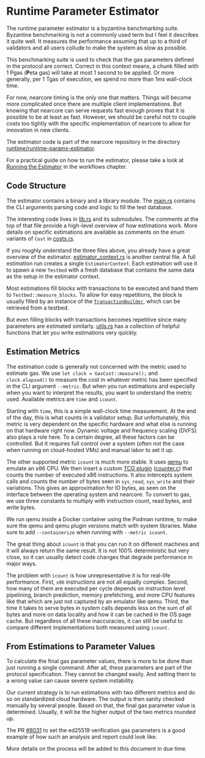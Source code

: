 # Runtime Parameter Estimator

The runtime parameter estimator is a byzantine benchmarking suite. Byzantine
benchmarking is not a commonly used term but I feel it describes it quite
well. It measures the performance assuming that up to a third of validators and
all users collude to make the system as slow as possible.

This benchmarking suite is used to check that the gas parameters defined in the
protocol are correct. Correct in this context means, a chunk filled with 1 Pgas
(**P**eta gas) will take at most 1 second to be applied. Or more generally,
per 1 Tgas of execution, we spend no more than 1ms wall-clock time.

For now, nearcore timing is the only one that matters. Things will become more
complicated once there are multiple client implementations. But knowing that
nearcore can serve requests fast enough proves that it is possible to be at
least as fast. However, we should be careful not to couple costs too tightly
with the specific implementation of nearcore to allow for innovation in new
clients.

The estimator code is part of the nearcore repository in the directory
[runtime/runtime-params-estimator](https://github.com/near/nearcore/tree/master/runtime/runtime-params-estimator).

For a practical guide on how to run the estimator, please take a look at
[Running the Estimator](../../practices/workflows/gas_estimations.md) in the
workflows chapter.

## Code Structure

The estimator contains a binary and a library module. The
[main.rs](https://github.com/near/nearcore/blob/e40863c9ba61a0de140c869583b2113358605771/runtime/runtime-params-estimator/src/main.rs)
contains the CLI arguments parsing code and logic to fill the test database.

The interesting code lives in
[lib.rs](https://github.com/near/nearcore/blob/e40863c9ba61a0de140c869583b2113358605771/runtime/runtime-params-estimator/src/lib.rs)
and its submodules. The comments at the top of that file provide a
high-level overview of how estimations work. More details on specific
estimations are available as comments on the enum variants of `Cost` in
[costs.rs](https://github.com/near/nearcore/blob/e40863c9ba61a0de140c869583b2113358605771/runtime/runtime-params-estimator/src/cost.rs#L9).

If you roughly understand the three files above, you already have a great
overview of the estimator.
[estimator_context.rs](https://github.com/near/nearcore/blob/e40863c9ba61a0de140c869583b2113358605771/runtime/runtime-params-estimator/src/estimator_context.rs)
is another central file. A full estimation run creates a single
`EstimatorContext`. Each estimation will use it to spawn a new `Testbed`
with a fresh database that contains the same data as the setup in the
estimator context.

Most estimations fill blocks with transactions to be executed and hand them to
`Testbed::measure_blocks`. To allow for easy repetitions, the block is usually
filled by an instance of the
[`TransactionBuilder`](https://github.com/near/nearcore/blob/e40863c9ba61a0de140c869583b2113358605771/runtime/runtime-params-estimator/src/transaction_builder.rs),
which can be retrieved from a testbed.

But even filling blocks with transactions becomes repetitive since many
parameters are estimated similarly.
[utils.rs](https://github.com/near/nearcore/blob/master/runtime/runtime-params-estimator/src/utils.rs)
has a collection of helpful functions that let you write estimations very
quickly.

## Estimation Metrics

The estimation code is generally not concerned with the metric used to estimate
gas. We use `let clock = GasCost::measure();` and `clock.elapsed()` to measure
the cost in whatever metric has been specified in the CLI argument `--metric`.
But when you run estimations and especially when you want to interpret the
results, you want to understand the metric used. Available metrics are `time`
and `icount`.

<!-- cspell:words DVFS -->
Starting with `time`, this is a simple wall-clock time measurement. At the end
of the day, this is what counts in a validator setup. But unfortunately, this
metric is very dependent on the specific hardware and what else is running on
that hardware right now. Dynamic voltage and frequency scaling (DVFS) also plays
a role here. To a certain degree, all these factors can be controlled. But it
requires full control over a system (often not the case when running on
cloud-hosted VMs) and manual labor to set it up.

The other supported metric `icount` is much more stable. It uses
[qemu](https://www.qemu.org/) to emulate an x86 CPU. We then insert a custom
[TCG plugin](https://www.qemu.org/docs/master/devel/tcg-plugins.html)
([counter.c](https://github.com/near/nearcore/blob/08c4a1bd4b16847eb1c2fccee36bf16f6efb71fd/runtime/runtime-params-estimator/emu-cost/counter_plugin/counter.c))
that counts the number of executed x86 instructions. It also intercepts system
calls and counts the number of bytes seen in `sys_read`, `sys_write` and their
variations. This gives an approximation for IO bytes, as seen on the interface
between the operating system and nearcore. To convert to gas, we use three
constants to multiply with instruction count, read bytes, and write bytes.

We run qemu inside a Docker container using the Podman runtime, to make sure the qemu and qemu
plugin versions match with system libraries. Make sure to add `--containerize` when running with
`--metric icount`.

The great thing about `icount` is that you can run it on different machines and
it will always return the same result. It is not 100% deterministic but very
close, so it can usually detect code changes that degrade performance in major
ways.

The problem with `icount` is how unrepresentative it is for real-life
performance. First, `x86` instructions are not all equally complex. Second, how
many of them are executed per cycle depends on instruction level pipelining,
branch prediction, memory prefetching, and more CPU features like that which are
just not captured by an emulator like qemu. Third, the time it takes to serve
bytes in system calls depends less on the sum of all bytes and more on data
locality and how it can be cached in the OS page cache. But regardless of all
these inaccuracies, it can still be useful to compare different implementations
both measured using `icount`.

## From Estimations to Parameter Values

To calculate the final gas parameter values, there is more to be done than just
running a single command. After all, these parameters are part of the protocol
specification. They cannot be changed easily. And setting them to a wrong value
can cause severe system instability.

Our current strategy is to run estimations with two different metrics and do so
on standardized cloud hardware. The output is then sanity checked manually by
several people. Based on that, the final gas parameter value is determined.
Usually, it will be the higher output of the two metrics rounded up.

The PR [#8031](https://github.com/near/nearcore/pull/8031) to set the ed25519
verification gas parameters is a good example of how such an analysis and
report could look like.

More details on the process will be added to this document
in due time.

<!-- TODO: how to add a new host function estimation -->
<!-- TODO: state of IO estimations -->
<!-- TODO: CE and Warehouse -->
<!-- TODO: ... -->
